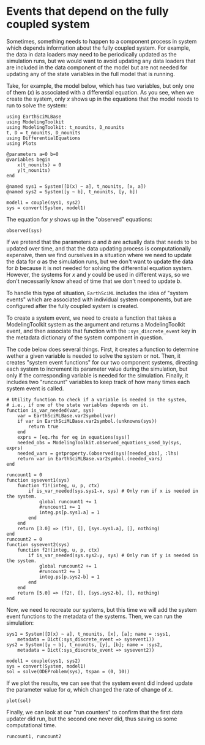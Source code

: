 # Events that depend on the fully coupled system

Sometimes, something needs to happen to a component process in system which depends information about the fully coupled system.
For example, the data in data loaders may need to be periodically updated as the simulation runs, but we would want to avoid updating
any data loaders that are included in the data component of the model but are not needed for updating any of the state variables in
the full model that is running.

Take, for example, the model below, which has two variables, but only one of them ($x$) is associated with a differential equation.
As you see, when we create the system, only $x$ shows up in the equations that the model needs to run to solve the system:

```@example system_events
using EarthSciMLBase
using ModelingToolkit
using ModelingToolkit: t_nounits, D_nounits
t, D = t_nounits, D_nounits
using DifferentialEquations
using Plots

@parameters a=0 b=0
@variables begin
    x(t_nounits) = 0
    y(t_nounits)
end

@named sys1 = System([D(x) ~ a], t_nounits, [x, a])
@named sys2 = System([y ~ b], t_nounits, [y, b])

model1 = couple(sys1, sys2)
sys = convert(System, model1)
```

The equation for $y$ shows up in the "observed" equations:

```@example system_events
observed(sys)
```

If we pretend that the parameters $a$ and $b$ are actually data that needs to be updated over time, and that the data updating process is computationally expensive, then we find ourselves in a situation where we need to update the data for $a$ as the simulation runs, but we don't want to update the data for $b$ because it is not needed for solving the differential equation system.
However, the systems for $x$ and $y$ could be used in different ways, so we don't necessarily know ahead of time that we don't need to update $b$.

To handle this type of situation, `EarthSciML` includes the idea of "system events" which are associated with individual system components, but are configured after the fully coupled system is created.

To create a system event, we need to create a function that takes a ModelingToolkit system as the argument and returns a ModelingToolkit event,
and then associate that function with the `:sys_discrete_event` key in the metadata dictionary of the system component in question.

The code below does several things. First, it creates a function to determine wether a given variable is needed to solve the system or not.
Then, it creates "system event functions" for our two component systems, directing each system to increment its parameter value during the simulation, but only if the corresponding variable is needed for the simulation.
Finally, it includes two "runcount" variables to keep track of how many times each system event is called.

```@example system_events
# Utility function to check if a variable is needed in the system,
# i.e., if one of the state variables depends on it.
function is_var_needed(var, sys)
    var = EarthSciMLBase.var2symbol(var)
    if var in EarthSciMLBase.var2symbol.(unknowns(sys))
        return true
    end
    exprs = [eq.rhs for eq in equations(sys)]
    needed_obs = ModelingToolkit.observed_equations_used_by(sys, exprs)
    needed_vars = getproperty.(observed(sys)[needed_obs], :lhs)
    return var in EarthSciMLBase.var2symbol.(needed_vars)
end

runcount1 = 0
function sysevent1(sys)
    function f1!(integ, u, p, ctx)
        if is_var_needed(sys.sys1₊x, sys) # Only run if x is needed in the system.
            global runcount1 += 1
            #runcount1 += 1
            integ.ps[p.sys1₊a] = 1
        end
    end
    return [3.0] => (f1!, [], [sys.sys1₊a], [], nothing)
end
runcount2 = 0
function sysevent2(sys)
    function f2!(integ, u, p, ctx)
        if is_var_needed(sys.sys2₊y, sys) # Only run if y is needed in the system.
            global runcount2 += 1
            #runcount2 += 1
            integ.ps[p.sys2₊b] = 1
        end
    end
    return [5.0] => (f2!, [], [sys.sys2₊b], [], nothing)
end
```

Now, we need to recreate our systems, but this time we will add the system event functions to the metadata of the systems.
Then, we can run the simulation:

```@example system_events
sys1 = System([D(x) ~ a], t_nounits, [x], [a]; name = :sys1,
    metadata = Dict(:sys_discrete_event => sysevent1))
sys2 = System([y ~ b], t_nounits, [y], [b]; name = :sys2,
    metadata = Dict(:sys_discrete_event => sysevent2))

model1 = couple(sys1, sys2)
sys = convert(System, model1)
sol = solve(ODEProblem(sys), tspan = (0, 10))
```

If we plot the results, we can see that the system event did indeed update the parameter value for $a$, which changed the rate of change of $x$.

```@example system_events
plot(sol)
```

Finally, we can look at our "run counters" to confirm that the first data updater did run, but the second one never did, thus saving us some computational time.

```@example system_events
runcount1, runcount2
```
